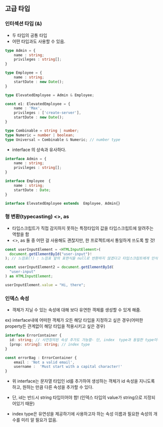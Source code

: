 ## 고급 타입

### 인터섹션 타입 (&)

- 두 타입의 공통 타입
- 어떤 타입과도 사용할 수 있음.

```ts
type Admin = {
    name : string;
    privileges : string[];
}

type Employee = {
    name : string;
    startDate : new Date();
}

type ElevatedEmployee = Admin & Employee;

const e1: ElevatedEmployee = {
    name : 'Max',
    privileges : ['create-server'],
    startDate : new Date();
}
```

```ts
type Combinable = string | number;
type Numeric = number | boolean;
type Universal = Combinable & Numeric; // number type
```

- interface 의 상속과 유사하다.

```ts
interface Admin = {
    name : string;
    privileges : string[];
}

interface Employee  {
    name : string;
    startDate : Date;
}

interface ElevatedEmployee extends  Employee, Admin{}
```

### 형 변환(typecasting) <>, as

- 타입스크립트가 직접 감지하지 못하는 특정타입의 값을 타입스크립트에 알려주는 역할을 함
- <>, as 둘 중 어떤 걸 사용해도 괜찮지만, 한 프로젝트에서 통일하게 쓰도록 할 것!

```ts
const userInputElement = <HTMLInputElement>(
  document.getElementById("user-input")!
); // 느낌표(!) : 느낌표 앞의 표현식을 null로 반환하지 않겠다고 타입스크립트에게 인식시키는 것!

const userInputElement2 = document.getElementById(
  "user-input"
) as HTMLInputElement;

userInputElement.value = "Hi, there";
```

### 인덱스 속성

- 객체가 지닐 수 있는 속성에 대해 보다 유연한 객체를 생성할 수 있게 해쥼.

ex) interface내에 어떠한 객체가 오든 해당 타입을 지정하고 싶은 경우(어떠한 property든 관계없이 해당 타입을 적용시키고 싶은 경우)

```ts
interface ErrorContainer {
  id: string; // 사전정의된 속성 추가도 가능함- 단, index  type과 동일한 type이어야 함.
  [prop: string]: string; // index type
}

const errorBag : ErrorContainer {
    email : 'Not a valid email',
    username :  'Must start with a capital character!'
}
```

- 위 interface는 문자열 타입인 id를 추가하여 생성하는 객체가 id 속성을 지니도록 하고, 원하는 만큼 다른 속성을 추가할 수 있다.

- 단, id는 반드시 string 타입이어야 함! (인덱스 타입의 value가 string으로 지정되어있기 때문)

- index type은 유연성을 제공하기에 사용하고자 하는 속성 이름과 필요한 속성의 개수를 미리 알 필요가 없음.
